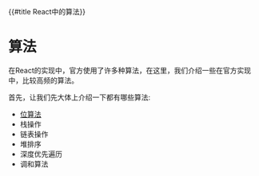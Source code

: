 {{#title React中的算法}}

# 算法

在React的实现中，官方使用了许多种算法，在这里，我们介绍一些在官方实现中，比较高频的算法。

首先，让我们先大体上介绍一下都有哪些算法:

- [位算法](./algo/bit.md)
- 栈操作
- 链表操作
- 堆排序
- 深度优先遍历
- 调和算法
